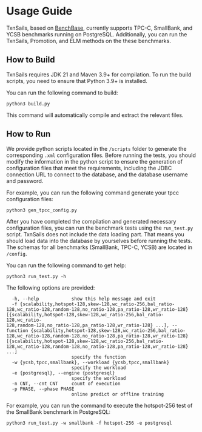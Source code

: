 # Usage Guide
TxnSails, based on [BenchBase](https://github.com/cmu-db/benchbase), currently supports TPC-C, SmallBank, and YCSB benchmarks running on PostgreSQL. Additionally, you can run the TxnSails, Promotion, and ELM methods on the these benchmarks.
## How to Build
TxnSails requires JDK 21 and Maven 3.9+ for compilation. To run the build scripts, you need to ensure that Python 3.9+ is installed.


You can run the following command to build:
```
python3 build.py
```
This command will automatically compile and extract the relevant files.
## How to Run
We provide python scripts located in the `/scripts` folder to generate the corresponding `.xml` configuration files. Before running the tests, you should modify the information in the python script to ensure the generation of configuration files that meet the requirements, including the JDBC connection URL to connect to the database, and the database username and password.

For example, you can run the following command generate your tpcc configuration files:
```
python3 gen_tpcc_config.py
```
After you have completed the compilation and generated necessary configuration files, you can run the benchmark tests using the `run_test.py` script. TxnSails does not include the data loading part.
That means you should load data into the database by yourselves before running the tests. The schemas for all benchmarks (SmallBank, TPC-C, YCSB) are located in `/config`.

You can run the following command to get help:
```
python3 run_test.py -h
```
The following options are provided:
```
  -h, --help            show this help message and exit
  -f {scalability,hotspot-128,skew-128,wc_ratio-256,bal_ratio-128,wc_ratio-128,random-128,no_ratio-128,pa_ratio-128,wr_ratio-128} [{scalability,hotspot-128,skew-128,wc_ratio-256,bal_ratio-128,wc_ratio-
128,random-128,no_ratio-128,pa_ratio-128,wr_ratio-128} ...], --function {scalability,hotspot-128,skew-128,wc_ratio-256,bal_ratio-128,wc_ratio-128,random-128,no_ratio-128,pa_ratio-128,wr_ratio-128} [{scalability,hotspot-128,skew-128,wc_ratio-256,bal_ratio-128,wc_ratio-128,random-128,no_ratio-128,pa_ratio-128,wr_ratio-128} ...]
                        specify the function
  -w {ycsb,tpcc,smallbank}, --workload {ycsb,tpcc,smallbank}
                        specify the workload
  -e {postgresql}, --engine {postgresql}
                        specify the workload
  -n CNT, --cnt CNT     count of execution
  -p PHASE, --phase PHASE
                        online predict or offline training
```
For example, you can run the command to execute the hotspot-256 test of the SmallBank benchmark in PostgreSQL:
```
python3 run_test.py -w smallbank -f hotspot-256 -e postgresql
```
